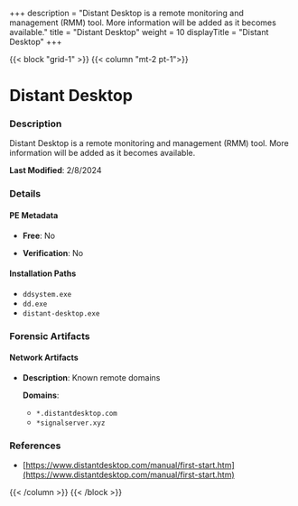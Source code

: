 +++
description = "Distant Desktop is a remote monitoring and management (RMM) tool. More information will be added as it becomes available."
title = "Distant Desktop"
weight = 10
displayTitle = "Distant Desktop"
+++


{{< block "grid-1" >}}
{{< column "mt-2 pt-1">}}

# Distant Desktop


### Description

Distant Desktop is a remote monitoring and management (RMM) tool. More information will be added as it becomes available.



**Last Modified**: 2/8/2024

### Details


#### PE Metadata


- **Free**: No

- **Verification**: No




#### Installation Paths
- `ddsystem.exe`
- `dd.exe`
- `distant-desktop.exe`

### Forensic Artifacts




#### Network Artifacts

- **Description**: Known remote domains

  **Domains**:
    - `*.distantdesktop.com`
    - `*signalserver.xyz`





### References
- [https://www.distantdesktop.com/manual/first-start.htm](https://www.distantdesktop.com/manual/first-start.htm)



{{< /column >}}
{{< /block >}}
